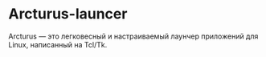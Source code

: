 # Arcturus-launcer
Arcturus — это легковесный и настраиваемый лаунчер приложений для Linux, написанный на Tcl/Tk.
